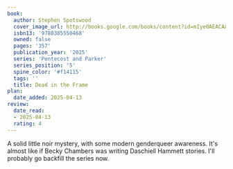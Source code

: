 ```yaml
---
book:
  author: Stephen Spotswood
  cover_image_url: http://books.google.com/books/content?id=mIye0AEACAAJ&printsec=frontcover&img=1&zoom=1&source=gbs_api
  isbn13: '9780385550468'
  owned: false
  pages: '357'
  publication_year: '2025'
  series: 'Pentecost and Parker'
  series_position: '5'
  spine_color: '#f14115'
  tags: ''
  title: Dead in the Frame
plan:
  date_added: 2025-04-13
review:
  date_read:
  - 2025-04-13
  rating: 4
---
```

A solid little noir mystery, with some modern genderqueer awareness. It's almost like if Becky Chambers was writing Daschiell Hammett stories. I'll probably go backfill the series now.
